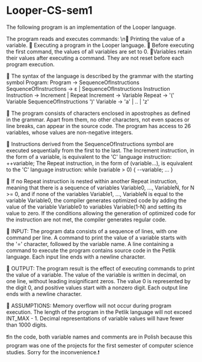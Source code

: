 # Looper-CS-sem1

The following program is an implementation of the Looper language.

The program reads and executes commands:
\n💭 Printing the value of a variable.
💭 Executing a program in the Looper language.
💭 Before executing the first command, the values of all variables are set to 0.
💭Variables retain their values after executing a command. They are not reset before each program execution.

💭 The syntax of the language is described by the grammar with the starting symbol Program:
Program → SequenceOfInstructions
SequenceOfInstructions → ε | SequenceOfInstructions Instruction
Instruction → Increment | Repeat
Increment → Variable
Repeat → '(' Variable SequenceOfInstructions ')'
Variable → 'a' | .. | 'z'

💭 The program consists of characters enclosed in apostrophes as defined in the grammar. Apart from them, no other characters, not even spaces or line breaks, can appear in the source code. The program has access to 26 variables, whose values are non-negative integers.

💭 Instructions derived from the SequenceOfInstructions symbol are executed sequentially from the first to the last. The Increment instruction, in the form of a variable, is equivalent to the 'C' language instruction:
++variable;
The Repeat instruction, in the form of (variable...), is equivalent to the 'C' language instruction:
while (variable > 0) {
--variable;
...
}

💭 If no Repeat instruction is nested within another Repeat instruction, meaning that there is a sequence of variables Variable0, ..., VariableN, for N >= 0, and if none of the variables Variable1, ..., VariableN is equal to the variable Variable0, the compiler generates optimized code by adding the value of the variable Variable0 to variables Variable(1-N) and setting its value to zero.
If the conditions allowing the generation of optimized code for the instruction are not met, the compiler generates regular code.

💭 INPUT:
The program data consists of a sequence of lines, with one command per line.
A command to print the value of a variable starts with the '=' character, followed by the variable name.
A line containing a command to execute the program contains source code in the Petlik language.
Each input line ends with a newline character.

💭 OUTPUT:
The program result is the effect of executing commands to print the value of a variable.
The value of the variable is written in decimal, on one line, without leading insignificant zeros.
The value 0 is represented by the digit 0, and positive values start with a nonzero digit.
Each output line ends with a newline character.

💭 ASSUMPTIONS:
Memory overflow will not occur during program execution.
The length of the program in the Petlik language will not exceed INT_MAX - 1.
Decimal representations of variable values will have fewer than 1000 digits.

❗In the code, both variable names and comments are in Polish because this program was one of the projects for the first semester of computer science studies. Sorry for the inconvenience.❗️

